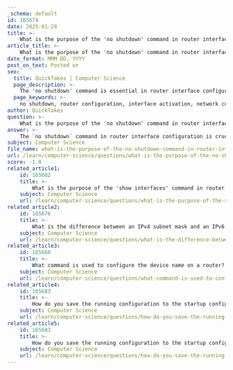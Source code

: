 ```yaml
---
_schema: default
id: 165674
date: 2025-01-29
title: >-
    What is the purpose of the 'no shutdown' command in router interface configuration?
article_title: >-
    What is the purpose of the 'no shutdown' command in router interface configuration?
date_format: MMM DD, YYYY
post_on_text: Posted on
seo:
  title: QuickTakes | Computer Science
  page_description: >-
    The 'no shutdown' command is essential in router interface configuration for enabling interfaces, transitioning them from a default shutdown state to an operational status, allowing network communication.
  page_keywords: >-
    no shutdown, router configuration, interface activation, network connectivity, administratively disabled, operational state, Cisco routers, interface management, network communication, command example
author: QuickTakes
question: >-
    What is the purpose of the 'no shutdown' command in router interface configuration?
answer: >-
    The `no shutdown` command in router interface configuration is crucial for enabling a specific interface on a router. By default, many router interfaces are in a shutdown state, meaning they are administratively disabled and do not pass traffic. When you enter the `no shutdown` command in the interface configuration mode, it activates the interface, allowing it to send and receive data.\n\nHere’s a breakdown of its purpose:\n\n1. **Activating the Interface**: The primary function of the `no shutdown` command is to transition the interface from a shutdown state to an operational state. This is essential for the interface to participate in network communication.\n\n2. **Default Behavior**: When a router interface is created or configured, it is typically in a shutdown state. The `no shutdown` command is necessary to bring the interface up and make it operational.\n\n3. **Network Connectivity**: Once the interface is activated with the `no shutdown` command, it can communicate with other devices on the network, allowing for data transmission and reception.\n\n4. **Configuration Example**: In a typical configuration scenario, you would enter the interface configuration mode for the desired interface and then issue the command as follows:\n\n   ```plaintext\n   Router(config)# interface GigabitEthernet0/0\n   Router(config-if)# no shutdown\n   ```\n\n5. **Verification**: After executing the command, you can verify the status of the interface using commands like `show ip interface brief`, which will indicate whether the interface is up or down.\n\nIn summary, the `no shutdown` command is essential for enabling router interfaces, ensuring they are operational and capable of facilitating network communication.
subject: Computer Science
file_name: what-is-the-purpose-of-the-no-shutdown-command-in-router-interface-configuration.md
url: /learn/computer-science/questions/what-is-the-purpose-of-the-no-shutdown-command-in-router-interface-configuration
score: -1.0
related_article1:
    id: 165682
    title: >-
        What is the purpose of the 'show interfaces' command in router verification?
    subject: Computer Science
    url: /learn/computer-science/questions/what-is-the-purpose-of-the-show-interfaces-command-in-router-verification
related_article2:
    id: 165676
    title: >-
        What is the difference between an IPv4 subnet mask and an IPv6 prefix length?
    subject: Computer Science
    url: /learn/computer-science/questions/what-is-the-difference-between-an-ipv4-subnet-mask-and-an-ipv6-prefix-length
related_article3:
    id: 165668
    title: >-
        What command is used to configure the device name on a router?
    subject: Computer Science
    url: /learn/computer-science/questions/what-command-is-used-to-configure-the-device-name-on-a-router
related_article4:
    id: 165683
    title: >-
        How do you save the running configuration to the startup configuration on a router?
    subject: Computer Science
    url: /learn/computer-science/questions/how-do-you-save-the-running-configuration-to-the-startup-configuration-on-a-router
related_article5:
    id: 165683
    title: >-
        How do you save the running configuration to the startup configuration on a router?
    subject: Computer Science
    url: /learn/computer-science/questions/how-do-you-save-the-running-configuration-to-the-startup-configuration-on-a-router
---
```


&nbsp;